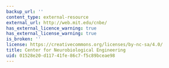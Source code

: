 ```yaml
---
backup_url: ''
content_type: external-resource
external_url: http://web.mit.edu/cnbe/
has_external_licence_warning: true
has_external_license_warning: true
is_broken: ''
license: https://creativecommons.org/licenses/by-nc-sa/4.0/
title: Center for Neurobiological Engineering
uid: 01528e20-d117-41fe-86c7-f5c89bceae98
---
```

